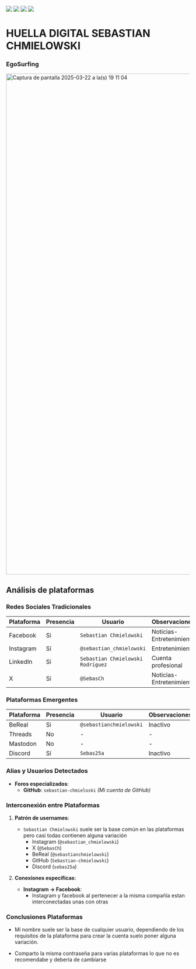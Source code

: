 [![](https://img.shields.io/badge/-Inicio-FFF?style=flat&logo=Emlakjet&logoColor=black)](/README.md) [![](https://img.shields.io/badge/-Entrega_2-FFF?style=flat&logo=openstreetmap&logoColor=black)](/Entregas/Entrega-2/ModeloDeNegocio.md)  [![](https://img.shields.io/badge/-Entrega_3-FFF?style=flat&logo=openstreetmap&logoColor=black)](/Entregas/Entrega-3/HuellaDigital.md)  [![](https://img.shields.io/badge/-Entrega_4-FFF?style=flat&logo=openstreetmap&logoColor=black)]()

# HUELLA DIGITAL SEBASTIAN CHMIELOWSKI

### EgoSurfing

<img width="1368" alt="Captura de pantalla 2025-03-22 a la(s) 19 11 04" src="https://github.com/user-attachments/assets/2e78bdc5-0947-4dcf-86f6-a1f569b9e384" />

## Análisis de plataformas

### Redes Sociales Tradicionales
| Plataforma   | Presencia | Usuario        | Observaciones |
|--------------|-----------|----------------|---------------|
| Facebook     | Si        | `Sebastian Chmielowski`| Noticias-Entretenimiento |
| Instagram    | Sí        | `@sebastian_chmielowski`  | Entretenimiento |
| LinkedIn     | Sí        | `Sebastian Chmielowski Rodríguez`  | Cuenta profesional |
| X            | Sí        | `@SebasCh` | Noticias-Entretenimiento |

### Plataformas Emergentes
| Plataforma   | Presencia | Usuario     | Observaciones |
|--------------|-----------|-------------|---------------|
| BeReal       | Si        | `@sebastianchmielowski` | Inactivo |
| Threads      | No        | -                       | - |
| Mastodon     | No        | -                       | - |
| Discord      | Sí        | `Sebas25a` | Inactivo |

### Alias y Usuarios Detectados
- **Foros especializados**: 
  - **GitHub**: `sebastian-chmieloski`
    *(Mi cuenta de GitHub)*

### Interconexión entre Plataformas

1. **Patrón de usernames**:
   - `Sebastian Chmielowski` suele ser la base común en las plataformas pero casi todas contienen alguna variación
     - Instagram (`@sebastian_chmielowski`)
     - X (`@SebasCh`)
     - BeReal (`@sebastianchmielowski`)
     - GitHub (`Sebastian-chmielowski`)
     - Discord (`sebas25a`)

2. **Conexiones específicas**:
   - **Instagram → Facebook**: 
        - Instagram y facebook al pertenecer a la misma compañía estan interconectadas unas con otras

### Conclusiones Plataformas
- Mi nombre suele ser la base de cualquier usuario, dependiendo de los requisitos de la plataforma para crear la cuenta suelo poner alguna variación.

- Comparto la misma contraseña para varias plataformas lo que no es recomendabe y debería de cambiarse
